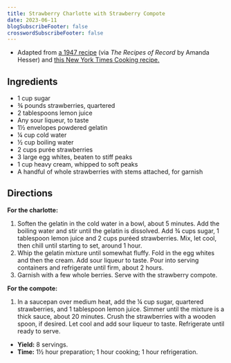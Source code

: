 ```yaml
---
title: Strawberry Charlotte with Strawberry Compote
date: 2023-06-11
blogSubscribeFooter: false
crosswordSubscribeFooter: false
---
```


- Adapted from [a 1947
  recipe](https://timesmachine.nytimes.com/timesmachine/1947/06/08/295041072.html?pageNumber=195)
  (via *The Recipes of Record* by Amanda Hesser) and [this New York Times
  Cooking recipe.](https://cooking.nytimes.com/recipes/6096-strawberry-sauce)

## Ingredients

- 1 cup sugar
- ¾ pounds strawberries, quartered
- 2 tablespoons lemon juice
- Any sour liqueur, to taste
- 1½ envelopes powdered gelatin
- ¼ cup cold water
- ½ cup boiling water
- 2 cups purée strawberries
- 3 large egg whites, beaten to stiff peaks
- 1 cup heavy cream, whipped to soft peaks
- A handful of whole strawberries with stems attached, for garnish

## Directions

**For the charlotte:**

1. Soften the gelatin in the cold water in a bowl, about 5 minutes. Add the
   boiling water and stir until the gelatin is dissolved. Add ¾ cups sugar, 1
   tablespoon lemon juice and 2 cups puréed strawberries. Mix, let cool, then
   chill until starting to set, around 1 hour.
2. Whip the gelatin mixture until somewhat fluffy. Fold in the egg whites and
   then the cream. Add sour liqueur to taste. Pour into serving containers and
   refrigerate until firm, about 2 hours.
3. Garnish with a few whole berries. Serve with the strawberry compote.

**For the compote:**

1. In a saucepan over medium heat, add the ¼ cup sugar, quartered strawberries,
   and 1 tablespoon lemon juice. Simmer until the mixture is a thick sauce,
   about 20 minutes. Crush the strawberries with a wooden spoon, if desired.
   Let cool and add sour liqueur to taste. Refrigerate until ready to serve.

- **Yield:** 8 servings.
- **Time:** 1½ hour preparation; 1 hour cooking; 1 hour refrigeration.
